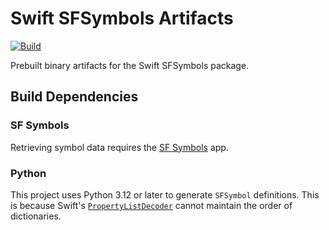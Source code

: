 # Swift SFSymbols Artifacts

[![Build](https://github.com/qqfunc/swift-sfsymbols-prebuilt-test/actions/workflows/build.yml/badge.svg?branch=main)](https://github.com/qqfunc/swift-sfsymbols-prebuilt-test/actions/workflows/build.yml)

Prebuilt binary artifacts for the Swift SFSymbols package.

## Build Dependencies

### SF Symbols

Retrieving symbol data requires the [SF Symbols](https://developer.apple.com/sf-symbols/) app.

### Python

This project uses Python 3.12 or later to generate `SFSymbol` definitions. This is because Swift's
[`PropertyListDecoder`](https://developer.apple.com/documentation/foundation/propertylistdecoder)
cannot maintain the order of dictionaries.
